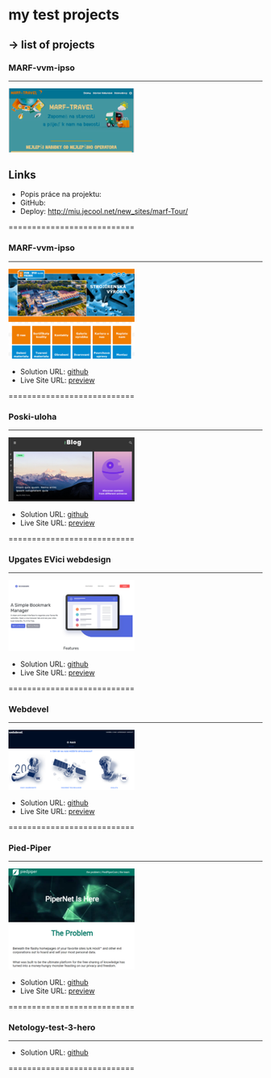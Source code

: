 # my test projects

## -> list of projects  

### MARF-vvm-ipso

---

<img src="marf-Tour\docs\main.png" alt="screen-shot" width="250" >

## Links

- Popis práce na projektu:
- GitHub:
- Deploy: <http://miu.jecool.net/new_sites/marf-Tour/>

===========================

### MARF-vvm-ipso

---

<img src="MARF-vvm-ipso\img\Screenshot.png" alt="screen-shot" width="250" >

- Solution URL: [github](https://github.com/MIU-cz/My_Test_Job/tree/master/MARF-vvm-ipso)
- Live Site URL: [preview](https://miu-cz.github.io/My_Test_Job/MARF-vvm-ipso/)

===========================

### Poski-uloha

---

<img src="Poski-uloha\images\Screenshot.png" alt="screen-shot" width="250" >

- Solution URL: [github](https://github.com/MIU-cz/My_Test_Job/tree/master/Poski-uloha)
- Live Site URL: [preview](https://miu-cz.github.io/My_Test_Job/Poski-uloha/)

===========================

### Upgates EVici webdesign

---

<img src="upgates\images\Screenshot.png" alt="screen-shot" width="250" >

- Solution URL: [github](https://github.com/MIU-cz/My_Test_Job/tree/master/upgates)
- Live Site URL: [preview](https://miu-cz.github.io/My_Test_Job/upgates/)

===========================

### Webdevel

---

<img src="webdevel\images\Screenshot.png" alt="screen-shot" width="250" >

- Solution URL: [github](https://github.com/MIU-cz/My_Test_Job/tree/master/webdevel)
- Live Site URL: [preview](http://miu.jecool.net/new_sites/webdevel/index.php)

===========================

### Pied-Piper

---

<img src="pied-piper\img\Screenshot.png" alt="screen-shot" width="250" >

- Solution URL: [github](https://github.com/MIU-cz/My_Test_Job/tree/master/pied-piper)
- Live Site URL: [preview](https://miu-cz.github.io/My_Test_Job/pied-piper/)

===========================

### Netology-test-3-hero

---

<!-- <img src="-" alt=" - screen-shot" width="250" > -->

- Solution URL: [github](https://github.com/MIU-cz/My_Test_Job/tree/master/Netology-test-3-hero)
<!-- - Live Site URL: [preview](https://miu-cz.github.io/My_Test_Job/Netology-test-3-hero/) -->

===========================
